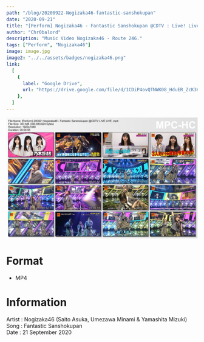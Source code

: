 ```yaml
---
path: "/blog/20200922-Nogizaka46-fantastic-sanshokupan"
date: "2020-09-21"
title: "[Perform] Nogizaka46 - Fantastic Sanshokupan @CDTV : Live! Live!"
author: "Chr0balord"
description: "Music Video Nogizaka46 - Route 246."
tags: ["Perform", "Nogizaka46"]
image: image.jpg
image2: "../../assets/badges/nogizaka46.png"
link:
  [
    {
      label: "Google Drive",
      url: "https://drive.google.com/file/d/1CDiP4ovQTNWK08_HduER_ZcK3Hc14Nzh/view?usp=sharing",
    },
  ]
---
```


![Fantastic Sanshokupan](./image.jpg)

# Format

- MP4

# Information

Artist : Nogizaka46 (Saito Asuka, Umezawa Minami & Yamashita Mizuki) <br/>
Song : Fantastic Sanshokupan <br/>
Date : 21 September 2020 <br/>
